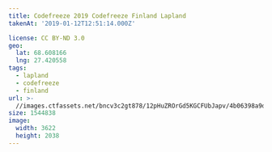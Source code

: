 ```yaml
---
title: Codefreeze 2019 Codefreeze Finland Lapland
takenAt: '2019-01-12T12:51:14.000Z'

license: CC BY-ND 3.0
geo:
  lat: 68.608166
  lng: 27.420558
tags:
  - lapland
  - codefreeze
  - finland
url: >-
  //images.ctfassets.net/bncv3c2gt878/12pHuZROrGd5KGCFUbJapv/4b06398a9d9405272804bc5d5fe7338d/codefreeze-2019-codefreeze-finland-lapland_31796851597_o
size: 1544838
image:
  width: 3622
  height: 2038
---
```

